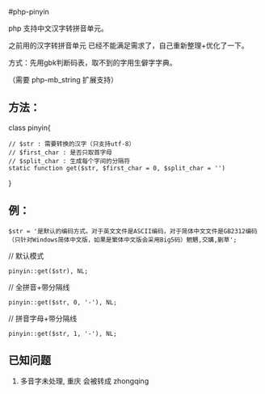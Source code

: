 #php-pinyin

php 支持中文汉字转拼音单元。

之前用的汉字转拼音单元 已经不能满足需求了，自己重新整理+优化了一下。

方式：先用gbk判断码表，取不到的字用生僻字字典。


（需要 php-mb_string 扩展支持）


## 方法： ##


class pinyin{

	// $str : 需要转换的汉字（只支持utf-8）
	// $first_char : 是否只取首字母
    // $split_char : 生成每个字间的分隔符
	static function get($str, $first_char = 0, $split_char = '')

}



## 例： ##


`$str = '是默认的编码方式。对于英文文件是ASCII编码，对于简体中文文件是GB2312编码（只针对Windows简体中文版，如果是繁体中文版会采用Big5码）魍魉,交媾,蒯草';`

// 默认模式

`pinyin::get($str), NL;`

// 全拼音+带分隔线

`pinyin::get($str, 0, '-'), NL;`


// 拼音字母+带分隔线

`pinyin::get($str, 1, '-'), NL;`



## 已知问题 ##

1. 多音字未处理, 重庆 会被转成 zhongqing 
